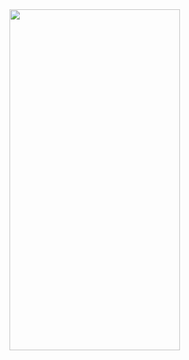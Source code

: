 <img src="https://github.com/senaerdem/12-Apps-for-iOS/assets/98752496/75cf38f0-2bdf-4636-afa7-6b5218a8ffa4" width="300" height="600" />
